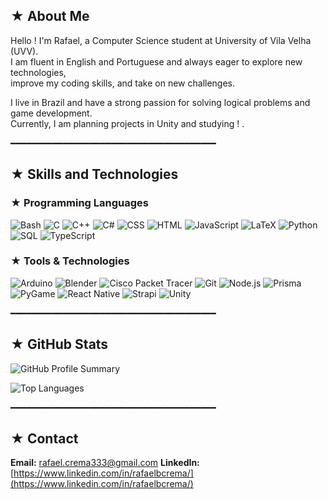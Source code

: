 ## ★ About Me  
Hello ! I'm Rafael, a Computer Science student at University of Vila Velha (UVV).  
I am fluent in English and Portuguese and always eager to explore new technologies,  
improve my coding skills, and take on new challenges.  

I live in Brazil and have a strong passion for solving logical problems and game development.  
Currently, I am planning projects in Unity and studying ! .   

━━━━━━━━━━━━━━━━━━━━━━━━━━━━━━━━━━━━━━━  

## ★ Skills and Technologies  

### ★ Programming Languages  
![Bash](https://img.shields.io/badge/Bash-121011?style=flat&logo=gnu-bash&logoColor=white)  ![C](https://img.shields.io/badge/C-00599C?style=flat&logo=c&logoColor=white)  ![C++](https://img.shields.io/badge/C++-00599C?style=flat&logo=c%2B%2B&logoColor=white) ![C#](https://img.shields.io/badge/C%23-239120?style=flat&logo=c-sharp&logoColor=white)  ![CSS](https://img.shields.io/badge/CSS-1572B6?style=flat&logo=css3&logoColor=white) ![HTML](https://img.shields.io/badge/HTML-E34F26?style=flat&logo=html5&logoColor=white)  ![JavaScript](https://img.shields.io/badge/JavaScript-F7DF1E?style=flat&logo=javascript&logoColor=black) ![LaTeX](https://img.shields.io/badge/LaTeX-008080?style=flat&logo=latex&logoColor=white) ![Python](https://img.shields.io/badge/Python-3776AB?style=flat&logo=python&logoColor=white)  ![SQL](https://img.shields.io/badge/SQL-4479A1?style=flat&logo=postgresql&logoColor=white)  ![TypeScript](https://img.shields.io/badge/TypeScript-3178C6?style=flat&logo=typescript&logoColor=white)  

### ★ Tools & Technologies  
![Arduino](https://img.shields.io/badge/Arduino-00979D?style=flat&logo=arduino&logoColor=white) ![Blender](https://img.shields.io/badge/Blender-F5792A?style=flat&logo=blender&logoColor=white) ![Cisco Packet Tracer](https://img.shields.io/badge/Cisco%20Packet%20Tracer-1BA0D7?style=flat&logo=cisco&logoColor=white)   ![Git](https://img.shields.io/badge/Git-F05032?style=flat&logo=git&logoColor=white)   ![Node.js](https://img.shields.io/badge/Node.js-339933?style=flat&logo=node.js&logoColor=white)  ![Prisma](https://img.shields.io/badge/Prisma-2D3748?style=flat&logo=prisma&logoColor=white)  ![PyGame](https://img.shields.io/badge/PyGame-3776AB?style=flat&logo=python&logoColor=white) ![React Native](https://img.shields.io/badge/React_Native-20232A?style=flat&logo=react&logoColor=61DAFB) ![Strapi](https://img.shields.io/badge/Strapi-2F2E8B?style=flat&logo=strapi&logoColor=white)  ![Unity](https://img.shields.io/badge/Unity-100000?style=flat&logo=unity&logoColor=white)  

━━━━━━━━━━━━━━━━━━━━━━━━━━━━━━━━━━━━━━━  

## ★ GitHub Stats  

![GitHub Profile Summary](https://github-profile-summary-cards.vercel.app/api/cards/profile-details?username=rafaelbcrema&theme=dark)

![Top Languages](https://github-readme-stats.vercel.app/api/top-langs/?username=rafaelbcrema&layout=compact&theme=dark)  

━━━━━━━━━━━━━━━━━━━━━━━━━━━━━━━━━━━━━━━  

## ★ Contact  
**Email:** rafael.crema333@gmail.com
**LinkedIn:** [https://www.linkedin.com/in/rafaelbcrema/](https://www.linkedin.com/in/rafaelbcrema/)
